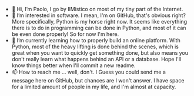 - 👋 Hi, I’m Paolo, I go by IlMistico on most of my tiny part of the Internet.
- 👀 I’m interested in software. I mean, I'm on GitHub, that's obvious right? More specifically, Python is my horse right now. It seems like everything there is to do in programming can be done in Python, and most of it can be even done properly! So for now I'm here.
- 🌱 I’m currently learning how to properly build an online platform. With Python, most of the heavy lifting is done behind the scenes, which is great when you want to quickly get something done, but also means you don't really learn what happens behind an API or a database. Hope I'll know things better when I'll commit a new readme.
- 📫 How to reach me ... well, don't. I Guess you could send me a message here on GitHub, but chances are I won't answer. I have space for a limited amount of people in my life, and I'm almost at capacity. 

<!---
IlMistico/IlMistico is a ✨ special ✨ repository because its `README.md` (this file) appears on your GitHub profile.
You can click the Preview link to take a look at your changes.
--->
